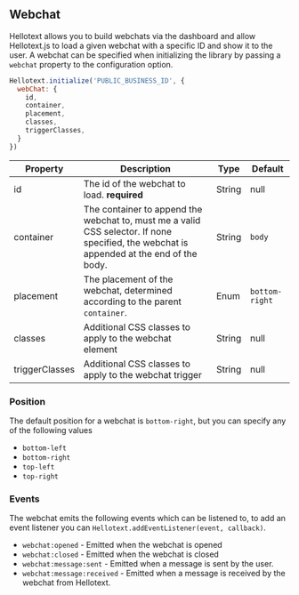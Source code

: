 ## Webchat

Hellotext allows you to build webchats via the dashboard and allow Hellotext.js to load a given webchat with 
a specific ID and show it to the user. A webchat can be specified when initializing the library by passing a `webchat` property
to the configuration option.

```js
Hellotext.initialize('PUBLIC_BUSINESS_ID', {
  webChat: {
    id,
    container,
    placement,
    classes,
    triggerClasses,
  }
})
```

| Property       | Description                                                                                                                              | Type   | Default        |
|----------------|------------------------------------------------------------------------------------------------------------------------------------------|--------|----------------|
| id             | The id of the webchat to load. **required**                                                                                              | String | null           |
| container      | The container to append the webchat to, must me a valid CSS selector. If none specified, the webchat is appended at the end of the body. | String | `body`           |
| placement      | The placement of the webchat, determined according to the parent `container`.                                                            | Enum   | `bottom-right` |
| classes        | Additional CSS classes to apply to the webchat element                                                                                   | String | null           |
| triggerClasses | Additional CSS classes to apply to the webchat trigger                                                                                   | String | null           |

### Position 

The default position for a webchat is `bottom-right`, but you can specify any of the following values 

- `bottom-left`
- `bottom-right`
- `top-left`
- `top-right`

### Events 

The webchat emits the following events which can be listened to, to add an event listener you can `Hellotext.addEventListener(event, callback)`.

- `webchat:opened` - Emitted when the webchat is opened
- `webchat:closed` - Emitted when the webchat is closed
- `webchat:message:sent` - Emitted when a message is sent by the user.
- `webchat:message:received` - Emitted when a message is received by the webchat from Hellotext.
